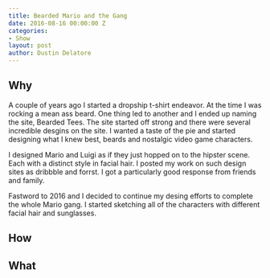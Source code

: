 ```yaml
---
title: Bearded Mario and the Gang
date: 2016-08-16 00:00:00 Z
categories:
- Show
layout: post
author: Dustin Delatore
---
```


## Why
A couple of years ago I started a dropship t-shirt endeavor. At the time I was rocking a mean ass beard. One thing led to another and I ended up naming the site, Bearded Tees. The site started off strong and there were several incredible desgins on the site. I wanted a taste of the pie and started designing what I knew best, beards and nostalgic video game characters.

I designed Mario and Luigi as if they just hopped on to the hipster scene. Each with a distinct style in facial hair. I posted my work on such design sites as dribbble and forrst. I got a particularly good response from friends and family.

Fastword to 2016 and I decided to continue my desing efforts to complete the whole Mario gang. I started sketching all of the characters with different facial hair and sunglasses.
## How
## What